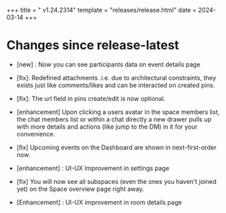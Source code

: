 +++
title = " v1.24.2314"
template = "releases/release.html"
date = 2024-03-14
+++

# Changes since release-latest 
- [new] : Now you can see participants data on event details page
- [fix]: Redefined attachments .i.e. due to architectural constraints, they exists just like comments/likes and can be interacted on created pins.
- [fix]: The url field in pins create/edit is now optional.

- [enhancement] Upon clicking a users avatar in the space members list, the chat members list or within a chat directly a new drawer pulls up with more details and actions (like jump to the DM) in it for your convenience.

- [fix] Upcoming events on the Dashboard are shown in next-first-order now.

- [enhancement] : UI-UX Improvement in settings page
- [fix] You will now see all subspaces (even the ones you haven't joined yet) on the Space overview page right away.

- [Enhancement] : UI-UX improvement in room details page
